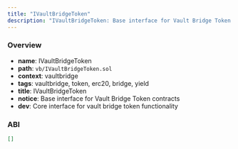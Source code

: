 ```yaml
---
title: "IVaultBridgeToken"
description: "IVaultBridgeToken: Base interface for Vault Bridge Token contracts (Core interface for vault bridge token functionality)"
---
```


### Overview

- **name**: IVaultBridgeToken
- **path**: `vb/IVaultBridgeToken.sol`
- **context**: vaultbridge
- **tags**: vaultbridge, token, erc20, bridge, yield
- **title**: IVaultBridgeToken
- **notice**: Base interface for Vault Bridge Token contracts
- **dev**: Core interface for vault bridge token functionality

### ABI

```json
[]
```
